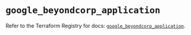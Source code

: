 # `google_beyondcorp_application`

Refer to the Terraform Registry for docs: [`google_beyondcorp_application`](https://registry.terraform.io/providers/hashicorp/google-beta/6.30.0/docs/resources/google_beyondcorp_application).
